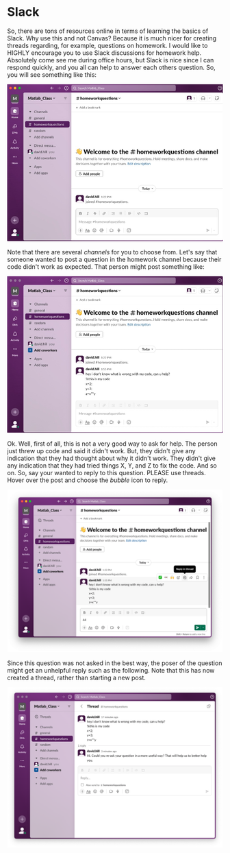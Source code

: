 # Slack
So, there are tons of resources online in terms of learning the basics of Slack. Why use this and not Canvas? Because it is much nicer for creating threads regarding, for example, questions on homework. I would like to HIGHLY encourage you to use Slack discussions for homework help. Absolutely come see me during office hours, but Slack is nice since I can respond quickly, and you all can help to answer each others question. So, you will see something like this:

![slack1](../../images/slack1.jpg)

Note that there are several *channels* for you to choose from. Let's say that someone wanted to post a question in the homework channel because their code didn't work as expected. That person might post something like:

![slack2](../../images/slack2.jpg)

Ok. Well, first of all, this is not a very good way to ask for help. The person just threw up code and said it didn't work. But, they didn't give any indication that they had thought about why it didn't work. They didn't give any indication that they had tried things X, Y, and Z to fix the code. And so on. So, say your wanted to reply to this question. PLEASE use threads. Hover over the post and choose the *bubble* icon to reply.

![slack3](../../images/slack3.png)

Since this question was not asked in the best way, the poser of the question might get an unhelpful reply such as the following. Note that this has now created a thread, rather than starting a new post.

![slack4](../../images/slack4.png)
